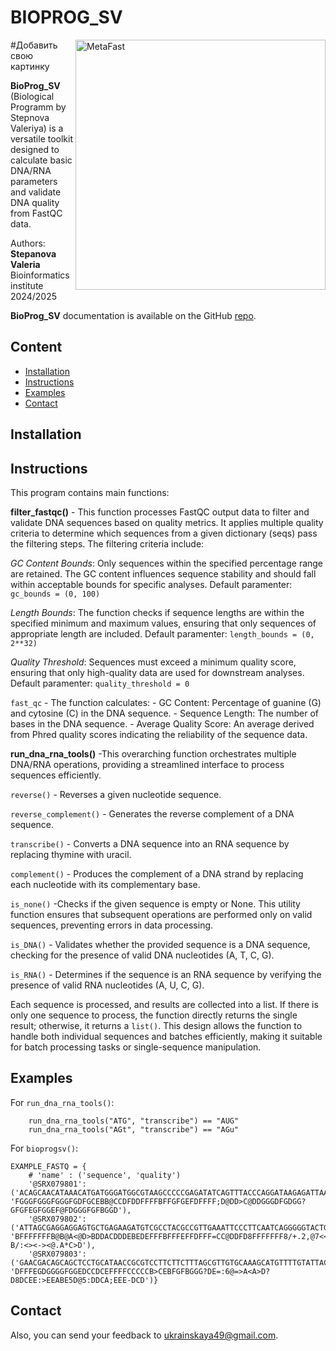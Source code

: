 
# BIOPROG_SV

<img align="right" src="logo.jpg" alt="MetaFast" width="400"> #Добавить свою картинку

**BioProg_SV** (Biological Programm by Stepnova Valeriya) is a versatile toolkit designed to calculate basic DNA/RNA parameters and validate DNA quality from FastQC data.

Authors:
**Stepanova Valeria** Bioinformatics institute 2024/2025


**BioProg_SV** documentation is available on the GitHub [repo](https://github.com/Stepanovalera/BioProgSV).<br/>


## Content

* [Installation](#installation)
* [Instructions](#instructions)
* [Examples](#examples)
* [Contact](#contact)




## Installation


## Instructions

This program contains main functions:

**filter_fastqc()** - This function processes FastQC output data to filter and validate DNA sequences based on quality metrics. It applies multiple quality criteria to determine which sequences from a given dictionary (seqs) pass the filtering steps. The filtering criteria include:

  *GC Content Bounds*: Only sequences within the specified percentage range are retained. The GC content influences sequence stability and should fall within acceptable bounds for specific analyses. Default paramenter: `gc_bounds = (0, 100)`

  *Length Bounds*: The function checks if sequence lengths are within the specified minimum and maximum values, ensuring that only sequences of appropriate length are included. Default paramenter: `length_bounds = (0, 2**32)`

  *Quality Threshold*: Sequences must exceed a minimum quality score, ensuring that only high-quality data are used for downstream analyses. Default paramenter: `quality_threshold = 0`


  `fast_qc` - The function calculates:
    - GC Content: Percentage of guanine (G) and cytosine (C) in the DNA sequence.
    - Sequence Length: The number of bases in the DNA sequence.
    - Average Quality Score: An average derived from Phred quality scores
      indicating the reliability of the sequence data.


**run_dna_rna_tools()** -This overarching function orchestrates multiple DNA/RNA operations, providing a streamlined interface to process sequences efficiently.

  `reverse()` - Reverses a given nucleotide sequence.
  
  
  `reverse_complement()` - Generates the reverse complement of a DNA sequence.
  
  
  `transcribe()` - Converts a DNA sequence into an RNA sequence by replacing thymine with uracil.
  
  
  `complement()` - Produces the complement of a DNA strand by replacing each nucleotide with its complementary base.
  
  
  `is_none()` -Checks if the given sequence is empty or None. This utility function ensures that subsequent operations are performed only on valid sequences, preventing errors in data processing.
  
  
  `is_DNA()` - Validates whether the provided sequence is a DNA sequence, checking for the presence of valid DNA nucleotides (A, T, C, G).
  
  
  `is_RNA()` - Determines if the sequence is an RNA sequence by verifying the presence of valid RNA nucleotides (A, U, C, G). 
  
Each sequence is processed, and results are collected into a list. If there is only one sequence to process, the function directly returns the single result; otherwise, it returns a `list()`. This design allows the function to handle both individual sequences and batches efficiently, making it suitable for batch processing tasks or single-sequence manipulation.

## Examples

For `run_dna_rna_tools()`:


~~~
    run_dna_rna_tools("ATG", "transcribe") == "AUG"
    run_dna_rna_tools("AGt", "transcribe") == "AGu"
~~~

For `bioprogsv()`:


~~~
EXAMPLE_FASTQ = {
    # 'name' : ('sequence', 'quality')
    '@SRX079801': ('ACAGCAACATAAACATGATGGGATGGCGTAAGCCCCCGAGATATCAGTTTACCCAGGATAAGAGATTAAATTATGAGCAACATTATTAA', 'FGGGFGGGFGGGFGDFGCEBB@CCDFDDFFFFBFFGFGEFDFFFF;D@DD>C@DDGGGDFGDGG?GFGFEGFGGEF@FDGGGFGFBGGD'),
    '@SRX079802': ('ATTAGCGAGGAGGAGTGCTGAGAAGATGTCGCCTACGCCGTTGAAATTCCCTTCAATCAGGGGGTACTGGAGGATACGAGTTTGTGTG', 'BFFFFFFFB@B@A<@D>BDDACDDDEBEDEFFFBFFFEFFDFFF=CC@DDFD8FFFFFFF8/+.2,@7<<:?B/:<><-><@.A*C>D'),
    '@SRX079803': ('GAACGACAGCAGCTCCTGCATAACCGCGTCCTTCTTCTTTAGCGTTGTGCAAAGCATGTTTTGTATTACGGGCATCTCGAGCGAATC', 'DFFFEGDGGGGFGGEDCCDCEFFFFCCCCCB>CEBFGFBGGG?DE=:6@=>A<A>D?D8DCEE:>EEABE5D@5:DDCA;EEE-DCD')}
~~~
## Contact

Also, you can send your feedback to [ukrainskaya49@gmail.com](mailto:ukrainskaya49@gmail.com).








